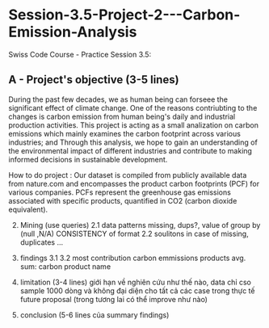 # Session-3.5-Project-2---Carbon-Emission-Analysis
Swiss Code Course - Practice Session 3.5:

## A - Project's objective (3-5 lines)
During the past few decades, we as human being can forseee the significant effect of climate change. One of the reasons contriubting to the changes is carbon emission from human being's daily and industrial production activities. 
This project is acting as a small analization on carbon emissions which mainly examines the carbon footprint across various industries; and Through this analysis, we hope to gain an understanding of the environmental impact of different industries and contribute to making informed decisions in sustainable development.

How to do project : 
Our dataset is compiled from publicly available data from nature.com and encompasses the product carbon footprints (PCF) for various companies. PCFs represent the greenhouse gas emissions associated with specific products, quantified in CO2 (carbon dioxide equivalent).

2. Mining (use queries)
2.1 data patterns
missing, dups?, value of group by
(null ,N/A)
CONSISTENCY of format
2.2 soulitons in case of missing, duplicates ...

3. findings
3.1
3.2
most contribution carbon emmissions products
avg. sum: carbon
product name

4. limitation (3-4 lines)
giới hạn về nghiên cứu như thế nào, data chỉ cso sample 1000 dòng và không đại diện cho tất cả các case trong thực tế 
future proposal (trong tương lai có thể improve như nào)

5. conclusion (5-6 lines của summary findings)
